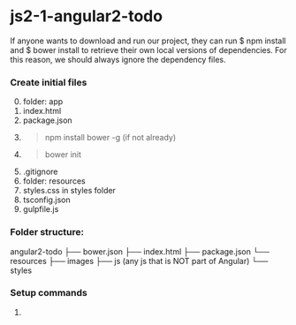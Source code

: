 # js2-1-angular2-todo

If anyone wants to download and run our project, they can run $ npm install and $ bower install to retrieve their own local versions of dependencies. For this reason, we should always ignore the dependency files.


### Create initial files
0. folder: app
1. index.html
2. package.json
3. > npm install bower -g (if not already)
4. > bower init
5. .gitignore
6. folder: resources
7. styles.css in styles folder
8. tsconfig.json
9. gulpfile.js




### Folder structure:
angular2-todo
├── bower.json
├── index.html
├── package.json
└── resources
    ├── images
    ├── js  (any js that is NOT part of Angular)
    └── styles

### Setup commands
1.
